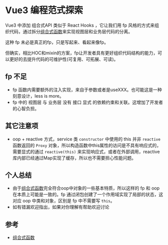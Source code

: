 # Vue3 编程范式探索

Vue3 中添加 组合式API 类似于 React Hooks ，它让我们用 fp 风格的方式来组织代码，通过拆分[组合式函数][composables]来实现视图层和业务层代码的分离。

这种 fp 未必是真正的fp，只是写起来、看起来像fp。

但确实，相比HOC和mixin的方案，fp让开发者具有更好组织代码结构的能力，可以更好的去提升代码的可维护性(可复用、可拓展、可读)。

## fp 不足
- fp 函数内需要额外的注入实现，来自于参数或者是useXXX。也可能这是一种刻意设计，less is more。
- fp 中的 视图层 与 业务层 没有 接口 显式 的依赖约束和关联。这增加了开发者的心智负担。

## 其它注意项
- oop + reactive 方式，service 类 `constructor` 中使用的 this 并非 `reactive` 函数返回的 `Proxy` 对象，所以构造函数中this属性的访问是不具有响应式的，需要显式的通过 `reactive(this)` 来实现响应式，或者在外部调用，reactive库内部已经通过Map实现了缓存，所以也不需要担心性能问题。

## 个人总结

- 由于[组合式函数][composables]完全符合oop中对象的一些基本特质，所以这样的 fp 和 oop 在本质上可能是一致的。fp 通过闭包创建了一个作用域实现了局部的状态，这对应 oop 中类和对象，区别是 fp 中不需要写 `this`。
- 如有错漏欢迎指出，如果对你理解有帮助欢迎讨论

## 参考

- [组合式函数](composables)




[composables]: https://staging-cn.vuejs.org/guide/reusability/composables.html

